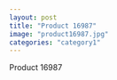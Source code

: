 ```yaml
---
layout: post
title: "Product 16987"
image: "product16987.jpg"
categories: "category1"
---
```

Product 16987
